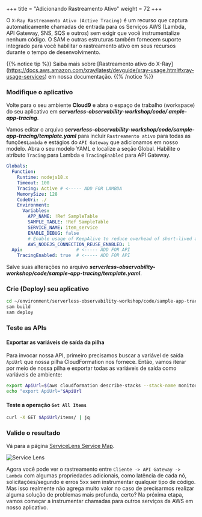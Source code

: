 +++
title = "Adicionando Rastreamento Ativo"
weight = 72
+++

O `X-Ray Rastreamento Ativo (Active Tracing)` é um recurso que captura automaticamente chamadas de entrada para os Serviços AWS (Lambda, API Gateway, SNS, SQS e outros) sem exigir que você instrumentalize nenhum código. O SAM e outras estruturas também fornecem suporte integrado para você habilitar o rastreamento ativo em seus recursos durante o tempo de desenvolvimento.


{{% notice tip %}}
Saiba mais sobre [Rastreamento ativo do X-Ray] (https://docs.aws.amazon.com/xray/latest/devguide/xray-usage.html#xray-usage-services) em nossa documentação.
{{% /notice %}}


### Modifique o aplicativo

Volte para o seu ambiente **Cloud9** e abra o espaço de trabalho (workspace) do seu aplicativo em ***serverless-observability-workshop/code/ ample-app-tracing***.

Vamos editar o arquivo ***serverless-observability-workshop/code/sample-app-tracing/template.yaml*** para incluir `Rastreamento ativo` para todas as funções`Lambda` e estágios do `API Gateway` que adicionamos em nosso modelo. Abra o seu modelo YAML e localize a seção Global. Habilite o atributo `Tracing` para Lambda e `TracingEnabled` para API Gateway.

```yaml
Globals:
  Function:
    Runtime: nodejs18.x
    Timeout: 100
    Tracing: Active # <----- ADD FOR LAMBDA
    MemorySize: 128
    CodeUri: ./
    Environment:
      Variables:
        APP_NAME: !Ref SampleTable
        SAMPLE_TABLE: !Ref SampleTable
        SERVICE_NAME: item_service
        ENABLE_DEBUG: false
        # Enable usage of KeepAlive to reduce overhead of short-lived actions, like DynamoDB queries
        AWS_NODEJS_CONNECTION_REUSE_ENABLED: 1
  Api:                    # <----- ADD FOR API
    TracingEnabled: true  # <----- ADD FOR API  
```

Salve suas alterações no arquivo ***serverless-observability-workshop/code/sample-app-tracing/template.yaml***.

### Crie (Deploy) seu aplicativo

```sh
cd ~/environment/serverless-observability-workshop/code/sample-app-tracing
sam build
sam deploy
```

### Teste as APIs

#### Exportar as variáveis de saída da pilha

Para invocar nossa API, primeiro precisamos buscar a variável de saída `ApiUrl` que nossa pilha CloudFormation nos fornece. Então, vamos iterar por meio de nossa pilha e exportar todas as variáveis de saída como variáveis de ambiente:

```sh
export ApiUrl=$(aws cloudformation describe-stacks --stack-name monitoring-app-tracing --output json | jq '.Stacks[].Outputs[] | select(.OutputKey=="ApiUrl") | .OutputValue' | sed -e 's/^"//'  -e 's/"$//')
echo "export ApiUrl="$ApiUrl
```

#### Teste a operação `Get All Items`

```sh
curl -X GET $ApiUrl/items/ | jq
```

### Valide o resultado

Vá para a página [ServiceLens Service Map](https://console.aws.amazon.com/cloudwatch/home?#servicelens:map).

![Service Lens](/images/tracing-1.png)

Agora você pode ver o rastreamento entre `Cliente -> API Gateway -> Lambda` com algumas propriedades adicionais, como latência de cada nó, solicitações/segundo e erros 5xx sem instrumentar qualquer tipo de código. Mas isso realmente não agrega muito valor no caso de precisarmos realizar alguma solução de problemas mais profunda, certo? Na próxima etapa, vamos começar a instrumentar chamadas para outros serviços da AWS em nosso aplicativo.
